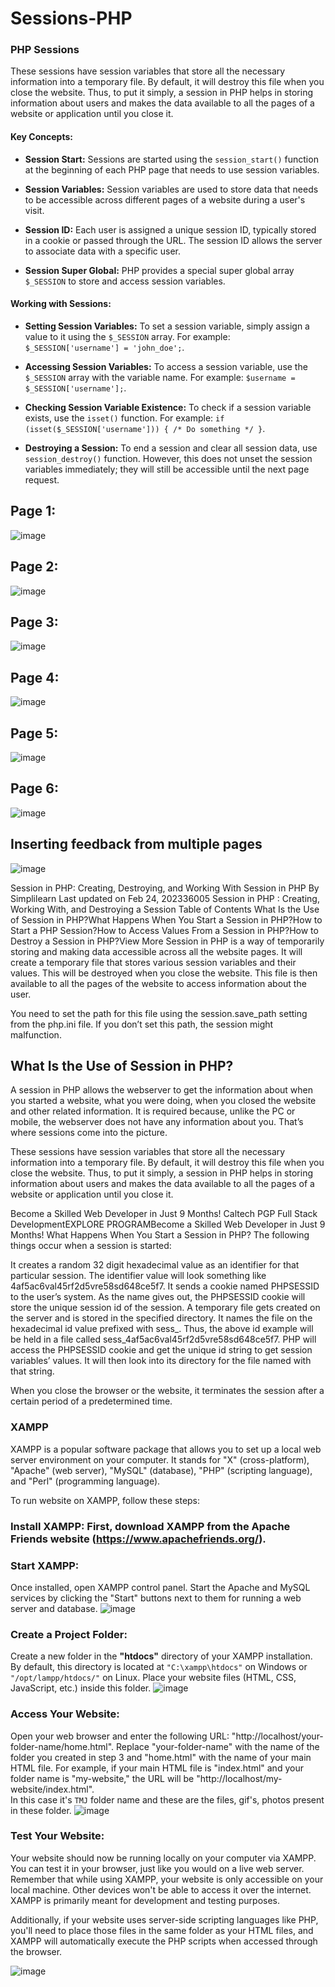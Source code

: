 # Sessions-PHP
### **PHP Sessions**
These sessions have session variables that store all the necessary information into a temporary file. By default, it will destroy this file when you close the website. Thus, to put it simply, a session in PHP helps in storing information about users and makes the data available to all the pages of a website or application until you close it.  
#### Key Concepts:

- **Session Start:** Sessions are started using the `session_start()` function at the beginning of each PHP page that needs to use session variables.

- **Session Variables:** Session variables are used to store data that needs to be accessible across different pages of a website during a user's visit.

- **Session ID:** Each user is assigned a unique session ID, typically stored in a cookie or passed through the URL. The session ID allows the server to associate data with a specific user.

- **Session Super Global:** PHP provides a special super global array `$_SESSION` to store and access session variables.

#### Working with Sessions:

- **Setting Session Variables:** To set a session variable, simply assign a value to it using the `$_SESSION` array. For example: `$_SESSION['username'] = 'john_doe';`.

- **Accessing Session Variables:** To access a session variable, use the `$_SESSION` array with the variable name. For example: `$username = $_SESSION['username'];`.

- **Checking Session Variable Existence:** To check if a session variable exists, use the `isset()` function. For example: `if (isset($_SESSION['username'])) { /* Do something */ }`.

- **Destroying a Session:** To end a session and clear all session data, use `session_destroy()` function. However, this does not unset the session variables immediately; they will still be accessible until the next page request.

## Page 1:
![image](https://github.com/Tanvi-Jain01/Sessions-PHP/assets/123053700/97a54a67-d3e1-4772-a416-895512a4cccf)

## Page 2:
![image](https://github.com/Tanvi-Jain01/Sessions-PHP/assets/123053700/1d8c3e3e-aedb-4205-aaa8-c71b94a609c6)

## Page 3:
![image](https://github.com/Tanvi-Jain01/Sessions-PHP/assets/123053700/f81579f0-d9d7-4f20-bec8-28148a9e3692)

## Page 4:
![image](https://github.com/Tanvi-Jain01/Sessions-PHP/assets/123053700/f62836f9-3211-423b-a026-a3071190c9fe)

## Page 5:
![image](https://github.com/Tanvi-Jain01/Sessions-PHP/assets/123053700/69f52baf-3c60-435d-a88c-78e262343f8c)

## Page 6:
![image](https://github.com/Tanvi-Jain01/Sessions-PHP/assets/123053700/e7aa7296-7fd9-4a3d-87a7-19d9a18951f9)

## Inserting feedback from multiple pages
![image](https://github.com/Tanvi-Jain01/Sessions-PHP/assets/123053700/c1612812-bdb9-4e7c-ba40-1fe94af1638d)

Session in PHP: Creating, Destroying, and Working With Session in PHP
By Simplilearn
Last updated on Feb 24, 202336005
Session in PHP : Creating, Working With, and Destroying a Session
Table of Contents
What Is the Use of Session in PHP?What Happens When You Start a Session in PHP?How to Start a PHP Session?How to Access Values From a Session in PHP?How to Destroy a Session in PHP?View More
Session in PHP is a way of temporarily storing and making data accessible across all the website pages. It will create a temporary file that stores various session variables and their values. This will be destroyed when you close the website. This file is then available to all the pages of the website to access information about the user.

You need to set the path for this file using the session.save_path setting from the php.ini file. If you don’t set this path, the session might malfunction.

## What Is the Use of Session in PHP?
A session in PHP allows the webserver to get the information about when you started a website, what you were doing, when you closed the website and other related information. It is required because, unlike the PC or mobile, the webserver does not have any information about you. That’s where sessions come into the picture.

These sessions have session variables that store all the necessary information into a temporary file. By default, it will destroy this file when you close the website. Thus, to put it simply, a session in PHP helps in storing information about users and makes the data available to all the pages of a website or application until you close it.

Become a Skilled Web Developer in Just 9 Months!
Caltech PGP Full Stack DevelopmentEXPLORE PROGRAMBecome a Skilled Web Developer in Just 9 Months!
What Happens When You Start a Session in PHP?
The following things occur when a session is started:

It creates a random 32 digit hexadecimal value as an identifier for that particular session. The identifier value will look something like 4af5ac6val45rf2d5vre58sd648ce5f7.
It sends a cookie named PHPSESSID to the user’s system. As the name gives out, the PHPSESSID cookie will store the unique session id of the session.
A temporary file gets created on the server and is stored in the specified directory. It names the file on the hexadecimal id value prefixed with sess_. Thus, the above id example will be held in a file called sess_4af5ac6val45rf2d5vre58sd648ce5f7.
PHP will access the PHPSESSID cookie and get the unique id string to get session variables’ values. It will then look into its directory for the file named with that string.

When you close the browser or the website, it terminates the session after a certain period of a predetermined time.

### XAMPP
XAMPP is a popular software package that allows you to set up a local web server environment on your computer. It stands for "X" (cross-platform), "Apache" (web server), "MySQL" (database), "PHP" (scripting language), and "Perl" (programming language).

To run website on XAMPP, follow these steps:

### Install XAMPP: First, download XAMPP from the Apache Friends website (https://www.apachefriends.org/).

### Start XAMPP:

Once installed, open XAMPP control panel.
Start the Apache and MySQL services by clicking the "Start" buttons next to them for running a web server and database.
![image](https://github.com/Tanvi-Jain01/Sessions-PHP/assets/123053700/ecf83cc6-063d-4903-9055-dd08be920f48)


### Create a Project Folder:

Create a new folder in the **"htdocs"** directory of your XAMPP installation. By default, this directory is located at `"C:\xampp\htdocs"` on Windows or `"/opt/lampp/htdocs/"` on Linux.
Place your website files (HTML, CSS, JavaScript, etc.) inside this folder.
![image](https://github.com/Tanvi-Jain01/Sessions-PHP/assets/123053700/e5fdb379-bc8c-468a-a8db-30ef49d60bda)


### Access Your Website:

Open your web browser and enter the following URL: "http://localhost/your-folder-name/home.html". Replace "your-folder-name" with the name of the folder you created in step 3 and "home.html" with the name of your main HTML file.
For example, if your main HTML file is "index.html" and your folder name is "my-website," the URL will be "http://localhost/my-website/index.html".  
In this case it's `TMJ` folder name and these are the files, gif's, photos present in these folder.
![image](https://github.com/Tanvi-Jain01/Sessions-PHP/assets/123053700/85ba9f34-e7e7-429e-996c-d8d57e0f78fe)


### Test Your Website:
Your website should now be running locally on your computer via XAMPP. You can test it in your browser, just like you would on a live web server.
Remember that while using XAMPP, your website is only accessible on your local machine. Other devices won't be able to access it over the internet. XAMPP is primarily meant for development and testing purposes.

Additionally, if your website uses server-side scripting languages like PHP, you'll need to place those files in the same folder as your HTML files, and XAMPP will automatically execute the PHP scripts when accessed through the browser.

![image](https://github.com/Tanvi-Jain01/Sessions-PHP/assets/123053700/242e7ed2-f336-413f-a9cb-2e577f6c8aa1)






